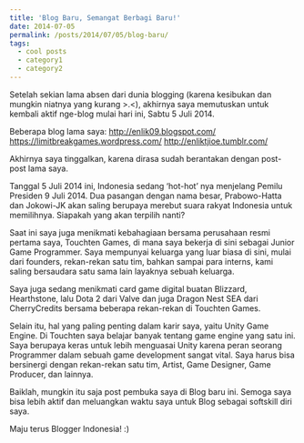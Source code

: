 ```yaml
---
title: 'Blog Baru, Semangat Berbagi Baru!'
date: 2014-07-05
permalink: /posts/2014/07/05/blog-baru/
tags:
  - cool posts
  - category1
  - category2
---
```


Setelah sekian lama absen dari dunia blogging (karena kesibukan dan mungkin niatnya yang kurang >.<), akhirnya saya memutuskan untuk kembali aktif nge-blog mulai hari ini, Sabtu 5 Juli 2014.

Beberapa blog lama saya:
http://enlik09.blogspot.com/
https://limitbreakgames.wordpress.com/
http://enliktjioe.tumblr.com/

Akhirnya saya tinggalkan, karena dirasa sudah berantakan dengan post-post lama saya.

Tanggal 5 Juli 2014 ini, Indonesia sedang ‘hot-hot’ nya menjelang Pemilu Presiden 9 Juli 2014. Dua pasangan dengan nama besar, Prabowo-Hatta dan Jokowi-JK akan saling berupaya merebut suara rakyat Indonesia untuk memilihnya. Siapakah yang akan terpilih nanti?

Saat ini saya juga menikmati kebahagiaan bersama perusahaan resmi pertama saya, Touchten Games, di mana saya bekerja di sini sebagai Junior Game Programmer. Saya mempunyai keluarga yang luar biasa di sini, mulai dari founders, rekan-rekan satu tim, bahkan sampai para interns, kami saling bersaudara satu sama lain layaknya sebuah keluarga.

Saya juga sedang menikmati card game digital buatan Blizzard, Hearthstone, lalu Dota 2 dari Valve dan juga Dragon Nest SEA dari CherryCredits bersama beberapa rekan-rekan di Touchten Games.

Selain itu, hal yang paling penting dalam karir saya, yaitu Unity Game Engine. Di Touchten saya belajar banyak tentang game engine yang satu ini. Saya berupaya keras untuk lebih menguasai Unity karena peran seorang Programmer dalam sebuah game development sangat vital. Saya harus bisa bersinergi dengan rekan-rekan satu tim, Artist, Game Designer, Game Producer, dan lainnya.

Baiklah, mungkin itu saja post pembuka saya di Blog baru ini.
Semoga saya bisa lebih aktif dan meluangkan waktu saya untuk Blog sebagai softskill diri saya.

Maju terus Blogger Indonesia! :)